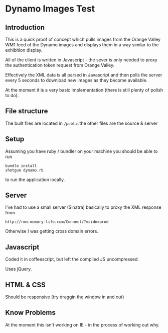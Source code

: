 # Dynamo Images Test

## Introduction

This is a quick proof of concept which pulls images from the Orange Valley WM1 feed of the Dynamo images and displays them in a way similar to the exhibition display.

All of the client is written in Javascript - the sever is only needed to proxy the authentication token request from Orange Valley.

Effectively the XML data is all parsed in Javascript and then polls the server every 5 seconds to download new images as they become available.

At the moment it is a very basic implementation (there is still plenty of polish to do).


## File structure

The built files are located in `/public`the other files are the source & server

## Setup

Assuming you have ruby / bundler on your machine you should be able to run

```
bundle install
shotgun dynamo.rb
```

to run the application locally.

## Server

I've had to use a small server (Sinatra) basically to proxy the XML response from

```
http://rmn.memory-life.com/Connect/?msidn=prod
```

Otherwise I was getting cross domain errors.

## Javascript

Coded it in coffeescript, but left the compiled JS uncompressed.

Uses jQuery.

## HTML & CSS

Should be responsive (try draggin the window in and out)

## Know Problems

At the moment this isn't working on IE - in the process of working out why.